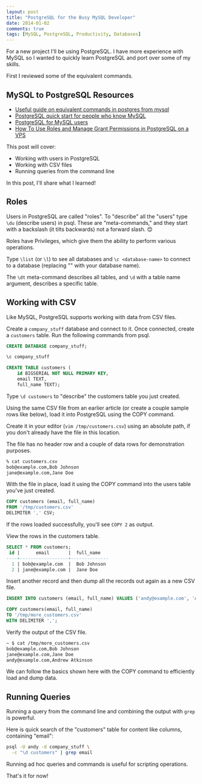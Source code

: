 ```yaml
---
layout: post
title: "PostgreSQL for the Busy MySQL Developer"
date: 2014-01-02
comments: true
tags: [MySQL, PostgreSQL, Productivity, Databases]
---
```


For a new project I'll be using PostgreSQL. I have more experience with MySQL so I wanted to quickly learn PostgreSQL and port over some of my skills.

First I reviewed some of the equivalent commands.

## MySQL to PostgreSQL Resources

* [Useful guide on equivalent commands in postgres from mysql](http://granjow.net/postgresql.html)
* [PostgreSQL quick start for people who know MySQL](http://clarkdave.net/2012/08/postgres-quick-start-for-people-who-know-mysql/)
* [PostgreSQL for MySQL users](http://www.coderholic.com/postgresql-for-mysql-users/)
* [How To Use Roles and Manage Grant Permissions in PostgreSQL on a VPS](https://www.digitalocean.com/community/articles/how-to-use-roles-and-manage-grant-permissions-in-postgresql-on-a-vps--2)

This post will cover:

- Working with users in PostgreSQL
- Working with CSV files
- Running queries from the command line

In this post, I'll share what I learned!

## Roles

Users in PostgreSQL are called "roles". To "describe" all the "users" type `\du` (describe users) in psql. These are "meta-commands," and they start with a backslash (it tilts backwards) not a forward slash. 😊

Roles have Privileges, which give them the ability to perform various operations.

Type `\list` (or `\l`) to see all databases and `\c <database-name>` to connect to a database (replacing "<database-name>" with your database name).

The `\dt` meta-command describes all tables, and `\d` with a table name argument, describes a specific table.

## Working with CSV

Like MySQL, PostgreSQL supports working with data from CSV files.

Create a `company_stuff` database and connect to it. Once connected, create a `customers` table. Run the following commands from psql.

```sql
CREATE DATABASE company_stuff;

\c company_stuff

CREATE TABLE customers (
    id BIGSERIAL NOT NULL PRIMARY KEY,
    email TEXT,
    full_name TEXT);
```

Type `\d customers` to "describe" the customers table you just created.

Using the same CSV file from an earlier article (or create a couple sample rows like below), load it into PostgreSQL using the COPY command.

Create it in your editor (`vim /tmp/customers.csv`) using an absolute path, if you don't already have the file in this location.

The file has no header row and a couple of data rows for demonstration purposes.

```bash
% cat customers.csv
bob@example.com,Bob Johnson
jane@example.com,Jane Doe
```

With the file in place, load it using the COPY command into the users table you've just created.

```sql
COPY customers (email, full_name)
FROM '/tmp/customers.csv'
DELIMITER ',' CSV;
```

If the rows loaded successfully, you'll see `COPY 2` as output.

View the rows in the customers table.

```sql
SELECT * FROM customers;
 id |      email       |  full_name
----+------------------+--------------
  1 | bob@example.com  |  Bob Johnson
  2 | jane@example.com |  Jane Doe
```

Insert another record and then dump all the records out again as a new CSV file.

```sql
INSERT INTO customers (email, full_name) VALUES ('andy@example.com', 'Andrew Atkinson');

COPY customers(email, full_name)
TO '/tmp/more_customers.csv'
WITH DELIMITER ',';
```

Verify the output of the CSV file.

```bash
~ $ cat /tmp/more_customers.csv
bob@example.com,Bob Johnson
jane@example.com,Jane Doe
andy@example.com,Andrew Atkinson
```

We can follow the basics shown here with the COPY command to efficiently load and dump data.

## Running Queries

Running a query from the command line and combining the output with `grep` is powerful.

Here is quick search of the "customers" table for content like columns, containing "email":

``` bash
psql -U andy -d company_stuff \
  -c "\d customers" | grep email
```

Running ad hoc queries and commands is useful for scripting operations.

That's it for now!

